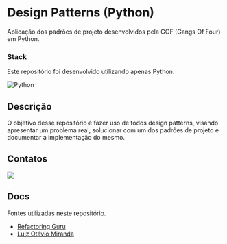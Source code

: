 # Design Patterns (Python)

Aplicação dos padrões de projeto desenvolvidos pela GOF (Gangs Of Four) em Python.

### Stack

Este repositório foi desenvolvido utilizando apenas Python.

![Python](https://img.shields.io/badge/Python-20232A?style=for-the-badge&logo=python&logoColor=306896)

## Descrição

O objetivo desse repositório é fazer uso de todos design patterns, visando apresentar um
problema real, solucionar com um dos padrões de projeto e documentar a implementação do mesmo.

## Contatos

<a href="https://www.linkedin.com/in/gabrielsvasc99/" target="_blank"><img src="https://img.shields.io/badge/-LinkedIn-%230077B5?style=for-the-badge&logo=linkedin&logoColor=white" target="_blank"></a>

## Docs

Fontes utilizadas neste repositório.
* [Refactoring Guru](https://refactoring.guru/pt-br/design-patterns)
* [Luiz Otávio Miranda](https://www.udemy.com/course/python-3-do-zero-ao-avancado/)
